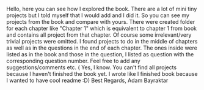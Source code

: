 Hello,
here you can see how I explored the book.
There are a lot of mini tiny projects but I told myself that I would add and I did it.
So you can see my projects from the book and compare with yours.
There were created folder for each chapter like "Chapter 1" which is equivalent to chapter 1 from book and contains all project from that chapter. Of course some irrelevant/very trivial projects were omitted. I found projects to do in the middle of chapters as well as in the questions in the end of each chapter. The ones inside were listed as in the book and those in the question, I listed as question with the corresponding question number.
Feel free to add any suggestions/comments etc.
( Yes, I know. You can't find all projects because I haven't finished the book yet. I wrote like I finished book because I wanted to have cool readme :D)
Best Regards,
Adam Bayraktar